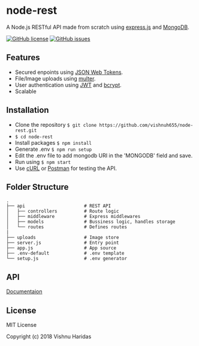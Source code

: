 # node-rest
A Node.js RESTful API made from scratch using [express.js](https://expressjs.com/) and [MongoDB](https://www.mongodb.com/). 

[![GitHub license](https://img.shields.io/github/license/vishnuh655/node-rest.svg)](https://github.com/vishnuh655/node-rest/blob/master/LICENSE) [![GitHub issues](https://img.shields.io/github/issues/vishnuh655/node-rest.svg)](https://github.com/vishnuh655/node-rest/issues)

## Features
- Secured enpoints using [JSON Web Tokens](https://github.com/auth0/node-jsonwebtoken).
- File/Image uploads using [multer](https://github.com/expressjs/multer).
- User authentication using [JWT](https://github.com/auth0/node-jsonwebtoken) and [bcrypt](https://github.com/kelektiv/node.bcrypt.js).
- Scalable

## Installation
- Clone the repository
    `$ git clone https://github.com/vishnuh655/node-rest.git`
- `$ cd node-rest`
- Install packages
    `$ npm install`
- Generate .env
    `$ npm run setup`
- Edit the .env file to add mongodb URI in the 'MONGODB' field and save.
- Run using
    `$ npm start`
- Use [cURL](https://curl.haxx.se/) or [Postman](https://www.getpostman.com/) for testing the API.

## Folder Structure
```
.
├── api                      # REST API
│   ├── controllers          # Route logic
│   ├── middleware           # Express middlewares
│   ├── models               # Bussiness logic, handles storage
│   └── routes               # Defines routes
|
├── uploads                  # Image store
├── server.js                # Entry point
├── app.js                   # App source
├── .env-default             # .env template
└── setup.js                 # .env generator
```    

## API
[Documentaion](https://github.com/vishnuh655/node-rest)

## License
MIT License

Copyright (c) 2018 Vishnu Haridas

